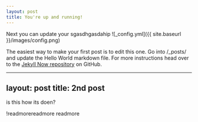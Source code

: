 ```yaml
---
layout: post
title: You're up and running!
---
```


Next you can update your sgasdhgasdahip
![_config.yml]({{ site.baseurl }}/images/config.png)

The easiest way to make your first post is to edit this one. Go into /_posts/ and update the Hello World markdown file. For more instructions head over to the [Jekyll Now repository](https://github.com/barryclark/jekyll-now) on GitHub.


---
layout: post
title: 2nd post
---

is this how its doen?

!readmorereadmore
readmore
